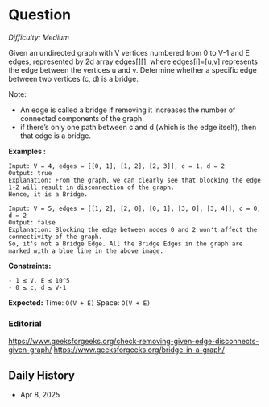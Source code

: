 # Question 

_Difficulty: Medium_

Given an undirected graph with V vertices numbered from 0 to V-1 and E edges, represented by 2d array edges[][], where edges[i]=[u,v] represents the edge between the vertices u and v. Determine whether a specific edge between two vertices (c, d) is a bridge.

Note:
- An edge is called a bridge if removing it increases the number of connected components of the graph.
- if there’s only one path between c and d (which is the edge itself), then that edge is a bridge.


**Examples :**
```
Input: V = 4, edges = [[0, 1], [1, 2], [2, 3]], c = 1, d = 2
Output: true
Explanation: From the graph, we can clearly see that blocking the edge 1-2 will result in disconnection of the graph.
Hence, it is a Bridge.

Input: V = 5, edges = [[1, 2], [2, 0], [0, 1], [3, 0], [3, 4]], c = 0, d = 2
Output: false
Explanation: Blocking the edge between nodes 0 and 2 won't affect the connectivity of the graph.
So, it's not a Bridge Edge. All the Bridge Edges in the graph are marked with a blue line in the above image.
```

**Constraints:**
```
- 1 ≤ V, E ≤ 10^5
- 0 ≤ c, d ≤ V-1
```

**Expected:**
Time: `O(V + E)`
Space: `O(V + E)`

### Editorial
https://www.geeksforgeeks.org/check-removing-given-edge-disconnects-given-graph/
https://www.geeksforgeeks.org/bridge-in-a-graph/

## Daily History
- Apr 8, 2025